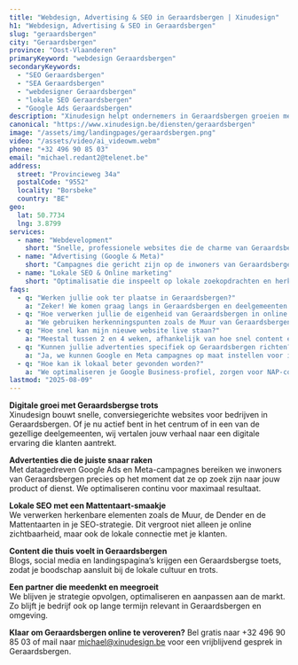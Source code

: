 ```yaml
---
title: "Webdesign, Advertising & SEO in Geraardsbergen | Xinudesign"
h1: "Webdesign, Advertising & SEO in Geraardsbergen"
slug: "geraardsbergen"
city: "Geraardsbergen"
province: "Oost-Vlaanderen"
primaryKeyword: "webdesign Geraardsbergen"
secondaryKeywords:
  - "SEO Geraardsbergen"
  - "SEA Geraardsbergen"
  - "webdesigner Geraardsbergen"
  - "lokale SEO Geraardsbergen"
  - "Google Ads Geraardsbergen"
description: "Xinudesign helpt ondernemers in Geraardsbergen groeien met snelle websites, slimme advertenties en lokale SEO die inspeelt op de eigenheid van de stad en haar deelgemeenten."
canonical: "https://www.xinudesign.be/diensten/geraardsbergen"
image: "/assets/img/landingpages/geraardsbergen.png"
video: "/assets/video/ai_videowm.webm"
phone: "+32 496 90 85 03"
email: "michael.redant2@telenet.be"
address:
  street: "Provincieweg 34a"
  postalCode: "9552"
  locality: "Borsbeke"
  country: "BE"
geo:
  lat: 50.7734
  lng: 3.8799
services:
  - name: "Webdevelopment"
    short: "Snelle, professionele websites die de charme van Geraardsbergen vertalen naar digitale impact."
  - name: "Advertising (Google & Meta)"
    short: "Campagnes die gericht zijn op de inwoners van Geraardsbergen en omliggende dorpen."
  - name: "Lokale SEO & Online marketing"
    short: "Optimalisatie die inspeelt op lokale zoekopdrachten en herkenbare Geraardsbergse elementen."
faqs:
  - q: "Werken jullie ook ter plaatse in Geraardsbergen?"
    a: "Zeker! We komen graag langs in Geraardsbergen en deelgemeenten zoals Moerbeke, Onkerzele, Overboelare en Viane voor een persoonlijk gesprek."
  - q: "Hoe verwerken jullie de eigenheid van Geraardsbergen in online strategie?"
    a: "We gebruiken herkenningspunten zoals de Muur van Geraardsbergen, de Mattentaarten en evenementen zoals de Omloop Het Nieuwsblad om herkenning te creëren in je content."
  - q: "Hoe snel kan mijn nieuwe website live staan?"
    a: "Meestal tussen 2 en 4 weken, afhankelijk van hoe snel content en input worden aangeleverd."
  - q: "Kunnen jullie advertenties specifiek op Geraardsbergen richten?"
    a: "Ja, we kunnen Google en Meta campagnes op maat instellen voor inwoners van Geraardsbergen en omliggende regio’s."
  - q: "Hoe kan ik lokaal beter gevonden worden?"
    a: "We optimaliseren je Google Business-profiel, zorgen voor NAP-consistentie en verwerken zoekwoorden zoals 'webdesigner Geraardsbergen' in je content."
lastmod: "2025-08-09"
---
```


**Digitale groei met Geraardsbergse trots**  
Xinudesign bouwt snelle, conversiegerichte websites voor bedrijven in Geraardsbergen. Of je nu actief bent in het centrum of in een van de gezellige deelgemeenten, wij vertalen jouw verhaal naar een digitale ervaring die klanten aantrekt.

**Advertenties die de juiste snaar raken**  
Met datagedreven Google Ads en Meta-campagnes bereiken we inwoners van Geraardsbergen precies op het moment dat ze op zoek zijn naar jouw product of dienst. We optimaliseren continu voor maximaal resultaat.

**Lokale SEO met een Mattentaart-smaakje**  
We verwerken herkenbare elementen zoals de Muur, de Dender en de Mattentaarten in je SEO-strategie. Dit vergroot niet alleen je online zichtbaarheid, maar ook de lokale connectie met je klanten.

**Content die thuis voelt in Geraardsbergen**  
Blogs, social media en landingspagina’s krijgen een Geraardsbergse toets, zodat je boodschap aansluit bij de lokale cultuur en trots.

**Een partner die meedenkt en meegroeit**  
We blijven je strategie opvolgen, optimaliseren en aanpassen aan de markt. Zo blijft je bedrijf ook op lange termijn relevant in Geraardsbergen en omgeving.

**Klaar om Geraardsbergen online te veroveren?**
Bel gratis naar +32 496 90 85 03 of mail naar [michael@xinudesign.be](mailto:michael@xinudesign.be) voor een vrijblijvend gesprek in Geraardsbergen.
